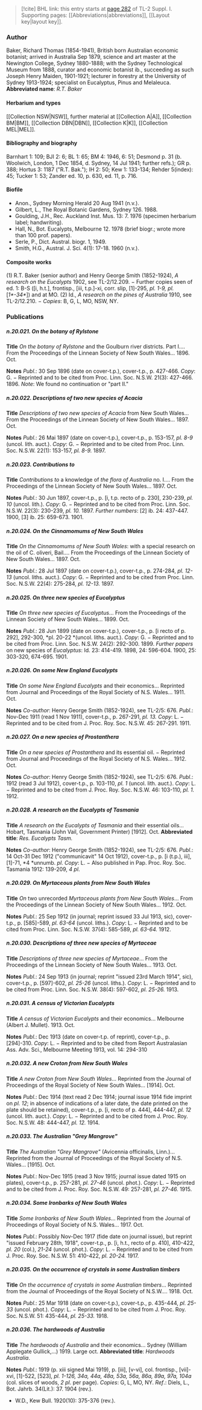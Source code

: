 > [!cite] BHL link: this entry starts at [page 282](https://www.biodiversitylibrary.org/page/33265009) of TL-2 Suppl. I.
> Supporting pages: [[Abbreviations|abbreviations]], [[Layout key|layout key]].

### Author

Baker, Richard Thomas (1854-1941), British born Australian economic botanist; arrived in Australia Sep 1879, science and art master at the Newington College, Sydney 1880-1888; with the Sydney Technological Museum from 1888, curator and economic botanist ib., succeeding as such Joseph Henry Maiden, 1901-1921; lecturer in forestry at the University of Sydney 1913-1924; specialist on Eucalyptus, Pinus and Melaleuca. 
**Abbreviated name**: *R.T. Baker*

#### Herbarium and types

[[Collection NSW|NSW]], further material at [[Collection A|A]], [[Collection BM|BM]], [[Collection DBN|DBN]], [[Collection K|K]], [[Collection MEL|MEL]].

#### Bibliography and biography

Barnhart 1: 109; BJI 2: 6; BL 1: 65; BM 4: 1946, 6: 51; Desmond p. 31 (b. Woolwich, London, 1 Dec 1854, d. Sydney, 14 Jul 1941; further refs.); GR p. 388; Hortus 3: 1187 ("R.T. Bak."); IH 2: 50; Kew 1: 133-134; Rehder 5(index): 45; Tucker 1: 53; Zander ed. 10, p. 630, ed. 11, p. 716.

#### Biofile

- Anon., Sydney Morning Herald 20 Aug 1941 (n.v.).
- Gilbert, L., The Royal Botanic Gardens, Sydney 126. 1988.
- Goulding, J.H., Rec. Auckland Inst. Mus. 13: 7. 1976 (specimen herbarium label; handwriting).
- Hall, N., Bot. Eucalypts, Melbourne 12. 1978 (brief biogr.; wrote more than 100 prof. papers).
- Serle, P., Dict. Austral. biogr. 1, 1949.
- Smith, H.G., Austral. J. Sci. 4(1): 17-18. 1960 (n.v.).

#### Composite works

(1) R.T. Baker (senior author) and Henry George Smith (1852-1924), *A research on the Eucalypts* 1902, see TL-2/12.209. − Further copies seen of ed. 1: B-S (\[i, h.t.\], frontisp., \[iii, t.p.\]-xi, corr. slip, \[1\]-295, *pl. 1-9, pl.* \[*1\*-34\**\]) and at MO.
(2) Id., *A research on the pines of Australia* 1910, see TL-2/12.210. − *Copies*: B, G, L, MO, NSW, NY.

### Publications

##### n.20.021. On the botany of Rylstone

**Title**
*On the botany of Rylstone* and the Goulburn river districts. Part I.... From the Proceedings of the Linnean Society of New South Wales... 1896. Oct.

**Notes**
*Publ*.: 30 Sep 1896 (date on cover-t.p.), cover-t.p., p. 427-466. *Copy*: G. − Reprinted and to be cited from Proc. Linn. Soc. N.S.W. 21(3): 427-466. 1896.
*Note*: We found no continuation or "part II."

##### n.20.022. Descriptions of two new species of Acacia

**Title**
*Descriptions of two new species of Acacia* from New South Wales... From the Proceedings of the Linnean Society of New South Wales... 1897. Oct.

**Notes**
*Publ*.: 26 Mai 1897 (date on cover-t.p.), cover-t.p., p. 153-157, *pl. 8-9* (uncol. lith. auct.).
*Copy*: G. − Reprinted and to be cited from Proc. Linn. Soc. N.S.W. 22(1): 153-157, *pl. 8-9.* 1897.

##### n.20.023. Contributions to

**Title**
*Contributions to* a knowledge of *the flora of Australia* no. I.... From the Proceedings of the Linnean Society of New South Wales... 1897. Oct.

**Notes**
*Publ*.: 30 Jun 1897, cover-t.p., p. \[i, t.p. recto of p. 230\], 230-239, *pl. 10* (uncol. lith.). *Copy*: G. − Reprinted and to be cited from Proc. Linn. Soc. N.S.W. 22(3): 230-239, *pl. 10.* 1897.
*Further numbers*: \[2\] ib. 24: 437-447. 1900, \[3\] ib. 25: 659-673. 1901.

##### n.20.024. On the Cinnamomums of New South Wales

**Title**
*On the Cinnamomums of New South Wales*: with a special research on the oil of C. oliveri, Bail.... From the Proceedings of the Linnean Society of New South Wales... 1897. Oct.

**Notes**
*Publ*.: 28 Jul 1897 (date on cover-t.p.), cover-t.p., p. 274-284, *pl. 12-13* (uncol. liths. auct.).
*Copy*: G. − Reprinted and to be cited from Proc. Linn. Soc. N.S.W. 22(4): 275-284, *pl. 12-13.* 1897.

##### n.20.025. On three new species of Eucalyptus

**Title**
*On three new species of Eucalyptus*... From the Proceedings of the Linnean Society of New South Wales... 1899. Oct.

**Notes**
*Publ*.: 28 Jun 1899 (date on cover-t.p.), cover-t.p., p. \[i recto of p. 292\], 292-300, *pl. 20-22 *(uncol. liths. auct.). *Copy*: G. − Reprinted and to be cited from Proc. Linn. Soc. N.S.W. 24(2): 292-300. 1899.
*Further papers* on new species of *Eucalyptus*: Id. 23: 414-419. 1898, 24: 596-604. 1900, 25: 303-320, 674-695. 1901.

##### n.20.026. On some New England Eucalypts

**Title**
*On some New England Eucalypts* and their economics... Reprinted from Journal and Proceedings of the Royal Society of N.S. Wales... 1911. Oct.

**Notes**
*Co-author*: Henry George Smith (1852-1924), see TL-2/5: 676.
*Publ*.: Nov-Dec 1911 (read 1 Nov 1911), cover-t.p., p. 267-291, *pl. 13.* *Copy*: L. − Reprinted and to be cited from J. Proc. Roy. Soc. N.S.W. 45: 267-291. 1911.

##### n.20.027. On a new species of Prostanthera

**Title**
*On a new species of Prostanthera* and its essential oil. − Reprinted from Journal and Proceedings of the Royal Society of N.S. Wales... 1912. Oct.

**Notes**
*Co-author*: Henry George Smith (1852-1924), see TL-2/5: 676.
*Publ*.: 1912 (read 3 Jul 1912), cover-t.p., p. 103-110, *pl. 1* (uncol. lith. auct.). *Copy*: L. − Reprinted and to be cited from J. Proc. Roy. Soc. N.S.W. 46: 103-110, *pl. 1.* 1912.

##### n.20.028. A research on the Eucalypts of Tasmania

**Title**
*A research on the Eucalypts of Tasmania* and their essential oils... Hobart, Tasmania (John Vail, Government Printer) \[1912\]. Oct.
**Abbreviated title**: *Res. Eucalypts Tasm.*

**Notes**
*Co-author*: Henry George Smith (1852-1924), see TL-2/5: 676.
*Publ*.: 14 Oct-31 Dec 1912 ("communicavit" 14 Oct 1912), cover-t.p., p. \[i (t.p.), iii\], \[1\]-71, *4 *unnumb. *pl*. *Copy*: L. − Also published in Pap. Proc. Roy. Soc. Tasmania 1912: 139-209, *4 pl*.

##### n.20.029. On Myrtaceous plants from New South Wales

**Title**
*On* two unrecorded *Myrtaceous plants from New South Wales*... From the Proceedings of the Linnean Society of New South Wales... 1912. Oct.

**Notes**
*Publ*.: 25 Sep 1912 (in journal; reprint issued 33 Jul 1913, sic), cover-t.p., p. \[585\]-589, *pl. 63-64* (uncol. liths.). *Copy*: L. − Reprinted and to be cited from Proc. Linn. Soc. N.S.W. 37(4): 585-589, *pl. 63-64.* 1912.

##### n.20.030. Descriptions of three new species of Myrtaceae

**Title**
*Descriptions of three new species of Myrtaceae*... From the Proceedings of the Linnean Society of New South Wales... 1913. Oct.

**Notes**
*Publ*.: 24 Sep 1913 (in journal; reprint "issued 23rd March 1914", sic), cover-t.p., p. \[597\]-602, *pl. 25-26* (uncol. liths.). *Copy*: L. − Reprinted and to be cited from Proc. Linn. Soc. N.S.W. 38(4): 597-602, *pl. 25-26.* 1913.

##### n.20.031. A census of Victorian Eucalypts

**Title**
*A census of Victorian Eucalypts* and their economics... Melbourne (Albert J. Mullet). 1913. Oct.

**Notes**
*Publ*.: Dec 1913 (date on cover-t.p. of reprint), cover-t.p., p. \[294\]-310. *Copy*: L. − Reprinted and to be cited from Report Australasian Ass. Adv. Sci., Melbourne Meeting 1913, vol. 14: 294-310

##### n.20.032. A new Croton from New South Wales

**Title**
*A new Croton from New South Wales*... Reprinted from the Journal of Proceedings of the Royal Society of New South Wales... \[1914\]. Oct.

**Notes**
*Publ*.: Dec 1914 (text read 2 Dec 1914; journal issue 1914 fide imprint on *pl. 12*; in absence of indications of a later date, the date printed on the plate should be retained), cover-t.p., p. \[i, recto of p. 444\], 444-447, *pl. 12* (uncol. lith. auct.). *Copy*: L. − Reprinted and to be cited from J. Proc. Roy. Soc. N.S.W. 48: 444-447, *pl. 12.* 1914.

##### n.20.033. The Australian "Grey Mangrove"

**Title**
*The Australian "Grey Mangrove"* (Avicennia officinalis, Linn.)... Reprinted from the Journal of Proceedings of the Royal Society of N.S. Wales... \[1915\]. Oct.

**Notes**
*Publ*.: Nov-Dec 1915 (read 3 Nov 1915; journal issue dated 1915 on plates), cover-t.p., p. 257-281, *pl. 27-46* (uncol. phot.). *Copy*: L. − Reprinted and to be cited from J. Proc. Roy. Soc. N.S.W. 49: 257-281, *pl. 27-46.* 1915.

##### n.20.034. Some Ironbarks of New South Wales

**Title**
*Some Ironbarks of New South Wales*... Reprinted from the Journal of Proceedings of Royal Society of N.S. Wales... 1917. Oct.

**Notes**
*Publ*.: Possibly Nov-Dec 1917 (fide date on journal issue), but reprint "issued February 28th, 1918", cover-t.p., p. \[i, h.t., recto of p. 410\], 410-422, *pl. 20* (col.), *21-24* (uncol. phot.).
*Copy*: L. − Reprinted and to be cited from J. Proc. Roy. Soc. N.S.W. 51: 410-422, *pl. 20-24.* 1917.

##### n.20.035. On the occurrence of crystals in some Australian timbers

**Title**
*On the occurrence of crystals in some Australian timbers*... Reprinted from the Journal of Proceedings of the Royal Society of N.S.W.... 1918. Oct.

**Notes**
*Publ*.: 25 Mar 1918 (date on cover-t.p.), cover-t.p., p. 435-444, *pl. 25-33* (uncol. phot.). *Copy*: L. − Reprinted and to be cited from J. Proc. Roy. Soc. N.S.W. 51: 435-444, *pl. 25-33.* 1918.

##### n.20.036. The hardwoods of Australia

**Title**
*The hardwoods of Australia* and their economics... Sydney (William Applegate Gullick,...) 1919. Large oct.
**Abbreviated title**: *Hardwoods Australia*.

**Notes**
*Publ*.: 1919 (p. xiii signed Mai 1919), p. \[iii\], \[v-vi\], col. frontisp., \[vii\]-xvi, \[1\]-522, \[523\], *pl. 1-126, 34a, 44a, 48a, 53a, 56a, 86a, 89a, 97a, 104a* (col. slices of woods, *2 pl*. per page). *Copies*: G, L, MO, NY.
*Ref*.: Diels, L., Bot. Jahrb. 34(Lit.): 37. 1904 (rev.).
- W.D., Kew Bull. 1920(10): 375-376 (rev.).

